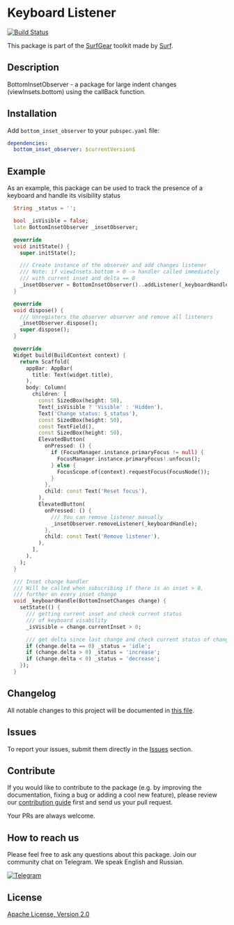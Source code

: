 # Keyboard Listener

[![Build Status](https://shields.io/github/workflow/status/surfstudio/flutter-bottom-inset-observer/Analysis?logo=github&logoColor=white)](https://github.com/surfstudio/flutter-bottom-inset-observer)

This package is part of the [SurfGear](https://github.com/surfstudio/SurfGear) toolkit made by [Surf](https://surf.ru).

## Description

BottomInsetObserver - a package for large indent changes (viewInsets.bottom) using the callBack function.

## Installation

Add `bottom_inset_observer` to your `pubspec.yaml` file:


```yaml
dependencies:
  bottom_inset_observer: $currentVersion$
```

## Example
As an example, this package can be used to track the presence of a keyboard and handle its visibility status
```dart
  String _status = '';

  bool _isVisible = false;
  late BottomInsetObserver _insetObserver;

  @override
  void initState() {
    super.initState();

    /// Create instance of the observer and add changes listener
    /// Note: if viewInsets.bottom > 0 -> handler called immediately
    /// with current inset and delta == 0
    _insetObserver = BottomInsetObserver()..addListener(_keyboardHandle);
  }

  @override
  void dispose() {
    /// Unregisters the observer observer and remove all listeners
    _insetObserver.dispose();
    super.dispose();
  }

  @override
  Widget build(BuildContext context) {
    return Scaffold(
      appBar: AppBar(
        title: Text(widget.title),
      ),
      body: Column(
        children: [
          const SizedBox(height: 50),
          Text(_isVisible ? 'Visible' : 'Hidden'),
          Text('Change status: $_status'),
          const SizedBox(height: 50),
          const TextField(),
          const SizedBox(height: 50),
          ElevatedButton(
            onPressed: () {
              if (FocusManager.instance.primaryFocus != null) {
                FocusManager.instance.primaryFocus!.unfocus();
              } else {
                FocusScope.of(context).requestFocus(FocusNode());
              }
            },
            child: const Text('Reset focus'),
          ),
          ElevatedButton(
            onPressed: () {
              /// You can remove listener manually
              _insetObserver.removeListener(_keyboardHandle);
            },
            child: const Text('Remove listener'),
          ),
        ],
      ),
    );
  }

  /// Inset change handler
  /// Will be called when subscribing if there is an inset > 0,
  /// further on every inset change
  void _keyboardHandle(BottomInsetChanges change) {
    setState(() {
      /// getting current inset and check current status
      /// of keyboard visability
      _isVisible = change.currentInset > 0;

      /// get delta since last change and check current status of changes
      if (change.delta == 0) _status = 'idle';
      if (change.delta > 0) _status = 'increase';
      if (change.delta < 0) _status = 'decrease';
    });
  }
 ```

## Changelog

All notable changes to this project will be documented in [this file](./CHANGELOG.md).

## Issues

To report your issues, submit them directly in the [Issues](https://github.com/surfstudio/flutter-bottom-inset-observer/issues) section.

## Contribute

If you would like to contribute to the package (e.g. by improving the documentation, fixing a bug or adding a cool new feature), please review our [contribution guide](/CONTRIBUTING.md) first and send us your pull request.

Your PRs are always welcome.

## How to reach us

Please feel free to ask any questions about this package. Join our community chat on Telegram. We speak English and Russian.

[![Telegram](https://img.shields.io/badge/chat-on%20Telegram-blue.svg)](https://t.me/SurfGear)

## License

[Apache License, Version 2.0](https://www.apache.org/licenses/LICENSE-2.0)
